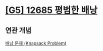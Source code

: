 # [[G5] 12685 평범한 배낭](https://www.acmicpc.net/problem/12685)

## 연관 개념

[배낭 문제 (Knapsack Problem)](https://github.com/amazingchawon/TIL/blob/master/Algorithm/KnapsackProblem.md)
